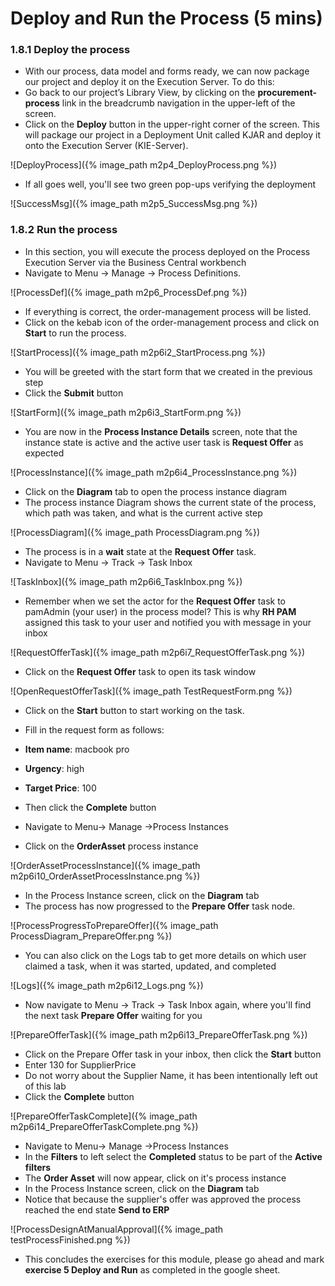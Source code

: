# Deploy and Run the Process (5 mins)

### 1.8.1 Deploy the process

- With our process, data model and forms ready, we can now package our project and deploy it on the Execution Server. To do this:
- Go back to our project’s Library View, by clicking on the **procurement-process** link in the breadcrumb navigation in the upper-left of the screen.
- Click on the **Deploy** button in the upper-right corner of the screen. This will package our project in a Deployment Unit called KJAR and deploy it onto the Execution Server (KIE-Server).

![DeployProcess]({% image_path m2p4_DeployProcess.png %})

- If all goes well, you'll see two green pop-ups verifying the deployment

![SuccessMsg]({% image_path m2p5_SuccessMsg.png %})

### 1.8.2 Run the process

- In this section, you will execute the process deployed on the Process Execution Server via the Business Central workbench
- Navigate to Menu → Manage → Process Definitions. 

![ProcessDef]({% image_path m2p6_ProcessDef.png %})

- If everything is correct, the order-management process will be listed. 
- Click on the kebab icon of the order-management process and click on **Start** to run the process.

![StartProcess]({% image_path m2p6i2_StartProcess.png %})

- You will be greeted with the start form that we created in the previous step
- Click the **Submit** button

![StartForm]({% image_path m2p6i3_StartForm.png %})

- You are now in the **Process Instance Details** screen, note that the instance state is active and the active user task is **Request Offer** as expected

![ProcessInstance]({% image_path m2p6i4_ProcessInstance.png %})


- Click on the **Diagram** tab to open the process instance diagram
- The process instance Diagram shows the current state of the process, which path was taken, and what is the current active step

![ProcessDiagram]({% image_path ProcessDiagram.png %})

- The process is in a **wait** state at the **Request Offer** task. 
- Navigate to Menu → Track -> Task Inbox

![TaskInbox]({% image_path m2p6i6_TaskInbox.png %})


- Remember when we set the actor for the **Request Offer** task to pamAdmin (your user) in the process model?  This is why **RH PAM** assigned this task to your user and notified you with message in your inbox

![RequestOfferTask]({% image_path m2p6i7_RequestOfferTask.png %})

- Click on the **Request Offer** task to open its task window

![OpenRequestOfferTask]({% image_path TestRequestForm.png %})

- Click on the **Start** button to start working on the task. 
- Fill in the request form as follows:
- **Item name**: macbook pro
- **Urgency**: high
- **Target Price**: 100
- Then click the **Complete** button  

- Navigate to Menu-> Manage ->Process Instances
- Click on the **OrderAsset** process instance

![OrderAssetProcessInstance]({% image_path m2p6i10_OrderAssetProcessInstance.png %})

- In the Process Instance screen, click on the **Diagram** tab
- The process has now progressed to the **Prepare Offer** task node. 

![ProcessProgressToPrepareOffer]({% image_path ProcessDiagram_PrepareOffer.png %})

- You can also click on the Logs tab to get more details on which user claimed a task, when it was started, updated, and completed

![Logs]({% image_path m2p6i12_Logs.png %})

- Now navigate to Menu -> Track -> Task Inbox again, where you'll find the next task **Prepare Offer** waiting for you

![PrepareOfferTask]({% image_path m2p6i13_PrepareOfferTask.png %})

- Click on the Prepare Offer task in your inbox, then click the **Start** button
- Enter 130 for SupplierPrice
- Do not worry about the Supplier Name, it has been intentionally left out of this lab
- Click the **Complete** button

![PrepareOfferTaskComplete]({% image_path m2p6i14_PrepareOfferTaskComplete.png %})

- Navigate to Menu-> Manage ->Process Instances
- In the **Filters** to left select the **Completed** status to be part of the **Active filters**
- The **Order Asset** will now appear, click on it's process instance
- In the Process Instance screen, click on the **Diagram** tab
- Notice that because the supplier's offer was approved the process reached the end state **Send to ERP**

![ProcessDesignAtManualApproval]({% image_path testProcessFinished.png %})


- This concludes the exercises for this module, please go ahead and mark **exercise 5 Deploy and Run**  as completed in the google sheet.






